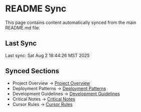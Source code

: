 # README Sync

This page contains content automatically synced from the main README.md file.

## Last Sync

Last sync: Sat Aug  2 18:44:26 MST 2025

## Synced Sections

- Project Overview → [Project Overview](project-overview.md)
- Deployment Patterns → [Deployment Patterns](../developer/deployment-patterns.md)
- Development Guidelines → [Development Guidelines](../developer/development-guidelines.md)
- Critical Notes → [Critical Notes](../developer/critical-notes.md)
- Cursor Rules → [Cursor Rules](../developer/cursor-rules.md)
